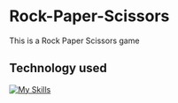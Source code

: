 # Rock-Paper-Scissors
This is a Rock Paper Scissors game 

 ## Technology used 
 [![My Skills](https://skills.thijs.gg/icons?i=js,html,css)](https://skills.thijs.gg)
